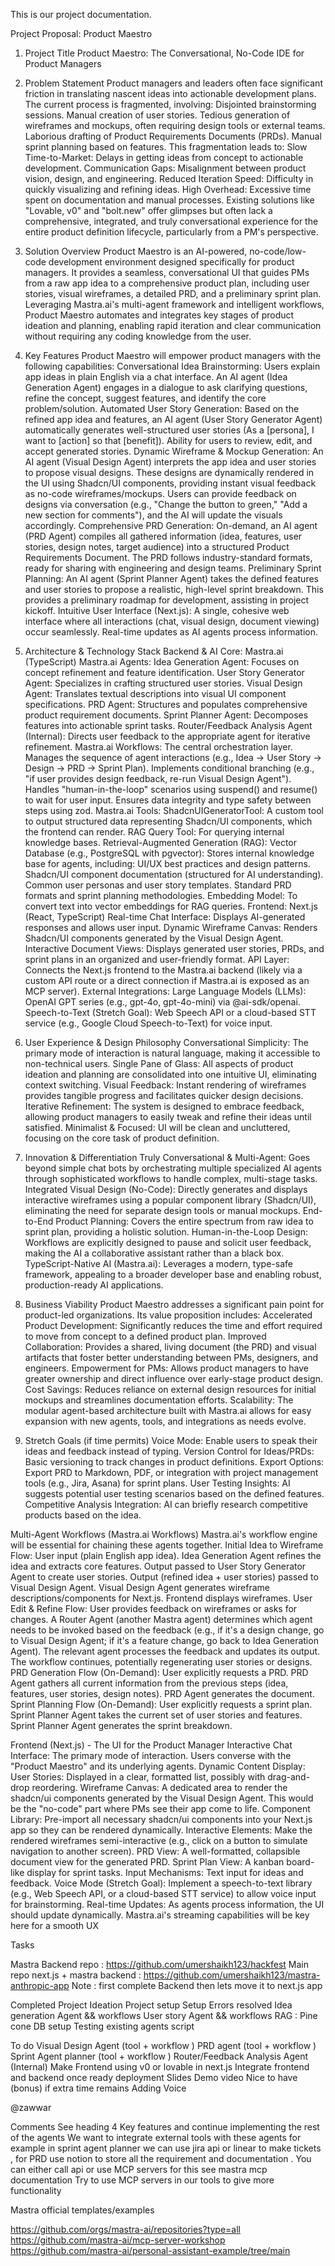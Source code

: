 This is our project documentation.

Project Proposal: Product Maestro

1. Project Title
   Product Maestro: The Conversational, No-Code IDE for Product Managers
2. Problem Statement
   Product managers and leaders often face significant friction in translating nascent ideas into actionable development plans. The current process is fragmented, involving:
   Disjointed brainstorming sessions.
   Manual creation of user stories.
   Tedious generation of wireframes and mockups, often requiring design tools or external teams.
   Laborious drafting of Product Requirements Documents (PRDs).
   Manual sprint planning based on features.
   This fragmentation leads to:
   Slow Time-to-Market: Delays in getting ideas from concept to actionable development.
   Communication Gaps: Misalignment between product vision, design, and engineering.
   Reduced Iteration Speed: Difficulty in quickly visualizing and refining ideas.
   High Overhead: Excessive time spent on documentation and manual processes.
   Existing solutions like "Lovable, v0" and "bolt.new" offer glimpses but often lack a comprehensive, integrated, and truly conversational experience for the entire product definition lifecycle, particularly from a PM's perspective.
3. Solution Overview
   Product Maestro is an AI-powered, no-code/low-code development environment designed specifically for product managers. It provides a seamless, conversational UI that guides PMs from a raw app idea to a comprehensive product plan, including user stories, visual wireframes, a detailed PRD, and a preliminary sprint plan.
   Leveraging Mastra.ai's multi-agent framework and intelligent workflows, Product Maestro automates and integrates key stages of product ideation and planning, enabling rapid iteration and clear communication without requiring any coding knowledge from the user.

4. Key Features
   Product Maestro will empower product managers with the following capabilities:
   Conversational Idea Brainstorming:
   Users explain app ideas in plain English via a chat interface.
   An AI agent (Idea Generation Agent) engages in a dialogue to ask clarifying questions, refine the concept, suggest features, and identify the core problem/solution.
   Automated User Story Generation:
   Based on the refined app idea and features, an AI agent (User Story Generator Agent) automatically generates well-structured user stories (As a [persona], I want to [action] so that [benefit]).
   Ability for users to review, edit, and accept generated stories.
   Dynamic Wireframe & Mockup Generation:
   An AI agent (Visual Design Agent) interprets the app idea and user stories to propose visual designs.
   These designs are dynamically rendered in the UI using Shadcn/UI components, providing instant visual feedback as no-code wireframes/mockups.
   Users can provide feedback on designs via conversation (e.g., "Change the button to green," "Add a new section for comments"), and the AI will update the visuals accordingly.
   Comprehensive PRD Generation:
   On-demand, an AI agent (PRD Agent) compiles all gathered information (idea, features, user stories, design notes, target audience) into a structured Product Requirements Document.
   The PRD follows industry-standard formats, ready for sharing with engineering and design teams.
   Preliminary Sprint Planning:
   An AI agent (Sprint Planner Agent) takes the defined features and user stories to propose a realistic, high-level sprint breakdown.
   This provides a preliminary roadmap for development, assisting in project kickoff.
   Intuitive User Interface (Next.js):
   A single, cohesive web interface where all interactions (chat, visual design, document viewing) occur seamlessly.
   Real-time updates as AI agents process information.

5. Architecture & Technology Stack
   Backend & AI Core: Mastra.ai (TypeScript)
   Mastra.ai Agents:
   Idea Generation Agent: Focuses on concept refinement and feature identification.
   User Story Generator Agent: Specializes in crafting structured user stories.
   Visual Design Agent: Translates textual descriptions into visual UI component specifications.
   PRD Agent: Structures and populates comprehensive product requirement documents.
   Sprint Planner Agent: Decomposes features into actionable sprint tasks.
   Router/Feedback Analysis Agent (Internal): Directs user feedback to the appropriate agent for iterative refinement.
   Mastra.ai Workflows: The central orchestration layer.
   Manages the sequence of agent interactions (e.g., Idea -> User Story -> Design -> PRD -> Sprint Plan).
   Implements conditional branching (e.g., "if user provides design feedback, re-run Visual Design Agent").
   Handles "human-in-the-loop" scenarios using suspend() and resume() to wait for user input.
   Ensures data integrity and type safety between steps using zod.
   Mastra.ai Tools:
   ShadcnUIGeneratorTool: A custom tool to output structured data representing Shadcn/UI components, which the frontend can render.
   RAG Query Tool: For querying internal knowledge bases.
   Retrieval-Augmented Generation (RAG):
   Vector Database (e.g., PostgreSQL with pgvector): Stores internal knowledge base for agents, including:
   UI/UX best practices and design patterns.
   Shadcn/UI component documentation (structured for AI understanding).
   Common user personas and user story templates.
   Standard PRD formats and sprint planning methodologies.
   Embedding Model: To convert text into vector embeddings for RAG queries.
   Frontend: Next.js (React, TypeScript)
   Real-time Chat Interface: Displays AI-generated responses and allows user input.
   Dynamic Wireframe Canvas: Renders Shadcn/UI components generated by the Visual Design Agent.
   Interactive Document Views: Displays generated user stories, PRDs, and sprint plans in an organized and user-friendly format.
   API Layer: Connects the Next.js frontend to the Mastra.ai backend (likely via a custom API route or a direct connection if Mastra.ai is exposed as an MCP server).
   External Integrations:
   Large Language Models (LLMs): OpenAI GPT series (e.g., gpt-4o, gpt-4o-mini) via @ai-sdk/openai.
   Speech-to-Text (Stretch Goal): Web Speech API or a cloud-based STT service (e.g., Google Cloud Speech-to-Text) for voice input.
6. User Experience & Design Philosophy
   Conversational Simplicity: The primary mode of interaction is natural language, making it accessible to non-technical users.
   Single Pane of Glass: All aspects of product ideation and planning are consolidated into one intuitive UI, eliminating context switching.
   Visual Feedback: Instant rendering of wireframes provides tangible progress and facilitates quicker design decisions.
   Iterative Refinement: The system is designed to embrace feedback, allowing product managers to easily tweak and refine their ideas until satisfied.
   Minimalist & Focused: UI will be clean and uncluttered, focusing on the core task of product definition.
7. Innovation & Differentiation
   Truly Conversational & Multi-Agent: Goes beyond simple chat bots by orchestrating multiple specialized AI agents through sophisticated workflows to handle complex, multi-stage tasks.
   Integrated Visual Design (No-Code): Directly generates and displays interactive wireframes using a popular component library (Shadcn/UI), eliminating the need for separate design tools or manual mockups.
   End-to-End Product Planning: Covers the entire spectrum from raw idea to sprint plan, providing a holistic solution.
   Human-in-the-Loop Design: Workflows are explicitly designed to pause and solicit user feedback, making the AI a collaborative assistant rather than a black box.
   TypeScript-Native AI (Mastra.ai): Leverages a modern, type-safe framework, appealing to a broader developer base and enabling robust, production-ready AI applications.
8. Business Viability
   Product Maestro addresses a significant pain point for product-led organizations. Its value proposition includes:
   Accelerated Product Development: Significantly reduces the time and effort required to move from concept to a defined product plan.
   Improved Collaboration: Provides a shared, living document (the PRD) and visual artifacts that foster better understanding between PMs, designers, and engineers.
   Empowerment for PMs: Allows product managers to have greater ownership and direct influence over early-stage product design.
   Cost Savings: Reduces reliance on external design resources for initial mockups and streamlines documentation efforts.
   Scalability: The modular agent-based architecture built with Mastra.ai allows for easy expansion with new agents, tools, and integrations as needs evolve.
9. Stretch Goals (if time permits)
   Voice Mode: Enable users to speak their ideas and feedback instead of typing.
   Version Control for Ideas/PRDs: Basic versioning to track changes in product definitions.
   Export Options: Export PRD to Markdown, PDF, or integration with project management tools (e.g., Jira, Asana) for sprint plans.
   User Testing Insights: AI suggests potential user testing scenarios based on the defined features.
   Competitive Analysis Integration: AI can briefly research competitive products based on the idea.

Multi-Agent Workflows (Mastra.ai Workflows)
Mastra.ai's workflow engine will be essential for chaining these agents together.
Initial Idea to Wireframe Flow:
User input (plain English app idea).
Idea Generation Agent refines the idea and extracts core features.
Output passed to User Story Generator Agent to create user stories.
Output (refined idea + user stories) passed to Visual Design Agent.
Visual Design Agent generates wireframe descriptions/components for Next.js.
Frontend displays wireframes.
User Edit & Refine Flow:
User provides feedback on wireframes or asks for changes.
A Router Agent (another Mastra agent) determines which agent needs to be invoked based on the feedback (e.g., if it's a design change, go to Visual Design Agent; if it's a feature change, go back to Idea Generation Agent).
The relevant agent processes the feedback and updates its output.
The workflow continues, potentially regenerating user stories or designs.
PRD Generation Flow (On-Demand):
User explicitly requests a PRD.
PRD Agent gathers all current information from the previous steps (idea, features, user stories, design notes).
PRD Agent generates the document.
Sprint Planning Flow (On-Demand):
User explicitly requests a sprint plan.
Sprint Planner Agent takes the current set of user stories and features.
Sprint Planner Agent generates the sprint breakdown.

Frontend (Next.js) - The UI for the Product Manager
Interactive Chat Interface: The primary mode of interaction. Users converse with the "Product Maestro" and its underlying agents.
Dynamic Content Display:
User Stories: Displayed in a clear, formatted list, possibly with drag-and-drop reordering.
Wireframe Canvas: A dedicated area to render the shadcn/ui components generated by the Visual Design Agent. This would be the "no-code" part where PMs see their app come to life.
Component Library: Pre-import all necessary shadcn/ui components into your Next.js app so they can be rendered dynamically.
Interactive Elements: Make the rendered wireframes semi-interactive (e.g., click on a button to simulate navigation to another screen).
PRD View: A well-formatted, collapsible document view for the generated PRD.
Sprint Plan View: A kanban board-like display for sprint tasks.
Input Mechanisms:
Text input for ideas and feedback.
Voice Mode (Stretch Goal): Implement a speech-to-text library (e.g., Web Speech API, or a cloud-based STT service) to allow voice input for brainstorming.
Real-time Updates: As agents process information, the UI should update dynamically. Mastra.ai's streaming capabilities will be key here for a smooth UX

Tasks

Mastra Backend repo : https://github.com/umershaikh123/hackfest
Main repo next.js + mastra backend : https://github.com/umershaikh123/mastra-anthropic-app
Note : first complete Backend then lets move it to next.js app

Completed
Project Ideation
Project setup
Setup Errors resolved
Idea generation Agent && workflows
User story Agent && workflows
RAG : Pine cone DB setup
Testing existing agents script

To do
Visual Design Agent (tool + workflow )
PRD agent (tool + workflow )
Sprint Agent planner (tool + workflow )
Router/Feedback Analysis Agent (Internal)
Make Frontend using v0 or lovable in next.js
Integrate frontend and backend once ready
deployment
Slides
Demo video
Nice to have (bonus) if extra time remains
Adding Voice

@zawwar

Comments
See heading 4 Key features and continue implementing the rest of the agents
We want to integrate external tools with these agents for example in sprint agent planner we can use jira api or linear to make tickets , for PRD use notion to store all the requirement and documentation . You can either call api or use MCP servers for this see mastra mcp documentation
Try to use MCP servers in our tools to give more functionality

Mastra official templates/examples

https://github.com/orgs/mastra-ai/repositories?type=all
https://github.com/mastra-ai/mcp-server-workshop
https://github.com/mastra-ai/personal-assistant-example/tree/main
